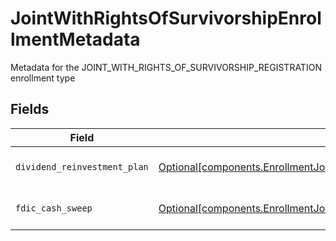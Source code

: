 # JointWithRightsOfSurvivorshipEnrollmentMetadata

Metadata for the JOINT_WITH_RIGHTS_OF_SURVIVORSHIP_REGISTRATION enrollment type


## Fields

| Field                                                                                                                                                                                                                  | Type                                                                                                                                                                                                                   | Required                                                                                                                                                                                                               | Description                                                                                                                                                                                                            | Example                                                                                                                                                                                                                |
| ---------------------------------------------------------------------------------------------------------------------------------------------------------------------------------------------------------------------- | ---------------------------------------------------------------------------------------------------------------------------------------------------------------------------------------------------------------------- | ---------------------------------------------------------------------------------------------------------------------------------------------------------------------------------------------------------------------- | ---------------------------------------------------------------------------------------------------------------------------------------------------------------------------------------------------------------------- | ---------------------------------------------------------------------------------------------------------------------------------------------------------------------------------------------------------------------- |
| `dividend_reinvestment_plan`                                                                                                                                                                                           | [Optional[components.EnrollmentJointWithRightsOfSurvivorshipEnrollmentMetadataDividendReinvestmentPlan]](../../models/components/enrollmentjointwithrightsofsurvivorshipenrollmentmetadatadividendreinvestmentplan.md) | :heavy_minus_sign:                                                                                                                                                                                                     | Option to auto-enroll in Dividend Reinvestment; defaults to DIVIDEND_REINVESTMENT_ENROLL                                                                                                                               | DIVIDEND_REINVESTMENT_ENROLL                                                                                                                                                                                           |
| `fdic_cash_sweep`                                                                                                                                                                                                      | [Optional[components.EnrollmentJointWithRightsOfSurvivorshipEnrollmentMetadataFdicCashSweep]](../../models/components/enrollmentjointwithrightsofsurvivorshipenrollmentmetadatafdiccashsweep.md)                       | :heavy_minus_sign:                                                                                                                                                                                                     | Option to auto-enroll in FDIC cash sweep; defaults to FDIC_CASH_SWEEP_ENROLL                                                                                                                                           | FDIC_CASH_SWEEP_ENROLL                                                                                                                                                                                                 |